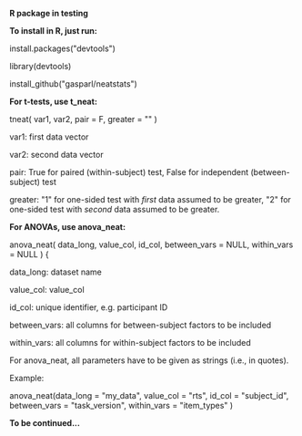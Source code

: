 **R package in testing**

**To install in R, just run:**

install.packages("devtools")

library(devtools)

install_github("gasparl/neatstats")

**For t-tests, use t_neat:**

tneat( var1, var2, pair = F, greater = "" )

var1: first data vector

var2: second data vector

pair: True for paired (within-subject) test, False for independent (between-subject) test

greater: "1" for one-sided test with _first_ data assumed to be greater, "2" for one-sided test with _second_ data assumed to be greater.

**For ANOVAs, use anova_neat:**

anova_neat( data_long, value_col, id_col, between_vars = NULL, within_vars = NULL ) {

data_long: dataset name

value_col: value_col

id_col: unique identifier, e.g. participant ID

between_vars: all columns for between-subject factors to be included

within_vars: all columns for within-subject factors to be included

For anova_neat, all parameters have to be given as strings (i.e., in quotes).

Example:

anova_neat(data_long = "my_data", value_col = "rts", id_col = "subject_id", between_vars = "task_version", within_vars = "item_types" )


**To be continued...**
